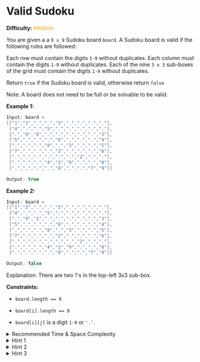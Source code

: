 # Valid Sudoku

**Difficulty:** <span style="color: orange;">Medium</span>

You are given a a `9 x 9` Sudoku board `board`. A Sudoku board is valid if the following rules are followed:


Each row must contain the digits `1-9` without duplicates.
Each column must contain the digits `1-9` without duplicates.
Each of the nine `3 x 3` sub-boxes of the grid must contain the digits `1-9` without duplicates.

Return `true` if the Sudoku board is valid, otherwise return `false`

Note: A board does not need to be full or be solvable to be valid.

**Example 1:**



```java
Input: board = 
[["1","2",".",".","3",".",".",".","."],
 ["4",".",".","5",".",".",".",".","."],
 [".","9","8",".",".",".",".",".","3"],
 ["5",".",".",".","6",".",".",".","4"],
 [".",".",".","8",".","3",".",".","5"],
 ["7",".",".",".","2",".",".",".","6"],
 [".",".",".",".",".",".","2",".","."],
 [".",".",".","4","1","9",".",".","8"],
 [".",".",".",".","8",".",".","7","9"]]

Output: true
```
**Example 2:**

```java
Input: board = 
[["1","2",".",".","3",".",".",".","."],
 ["4",".",".","5",".",".",".",".","."],
 [".","9","1",".",".",".",".",".","3"],
 ["5",".",".",".","6",".",".",".","4"],
 [".",".",".","8",".","3",".",".","5"],
 ["7",".",".",".","2",".",".",".","6"],
 [".",".",".",".",".",".","2",".","."],
 [".",".",".","4","1","9",".",".","8"],
 [".",".",".",".","8",".",".","7","9"]]

Output: false
```
Explanation: There are two 1's in the top-left 3x3 sub-box.

**Constraints:**


- `board.length == 9`

- `board[i].length == 9`

- `board[i][j]` is a digit `1-9` or `'.'`.






<details>
<summary>Recommended Time &amp; Space Complexity</summary>

You should aim for a solution as good or better than `O(n^2)` time and `O(n^2)` space, where `n` is the number of rows in the square grid.

</details>



<details>
<summary>Hint 1</summary>

Which data structure would you prefer to use for checking duplicates?

</details>



<details>
<summary>Hint 2</summary>

You can use a hash set for every row and column to check duplicates. But how can you efficiently check for the squares?

</details>



<details>
<summary>Hint 3</summary>

We can find the index of each square by the equation `(row / 3) * 3 + (col / 3)`. Then we use hash set for `O(1)` lookups while inserting the number into its row, column and square it belongs to. We use separate hash maps for rows, columns, and squares.

</details>